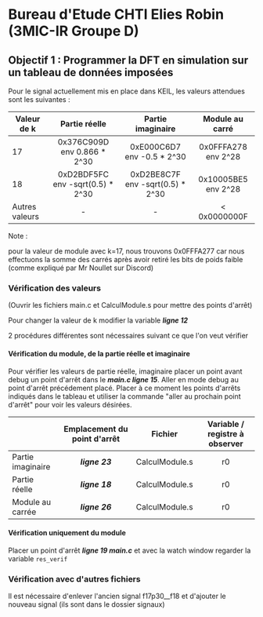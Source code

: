 # Bureau d'Etude CHTI Elies Robin (3MIC-IR Groupe D)
## Objectif 1 : Programmer la DFT en simulation sur un tableau de données imposées

Pour le signal actuellement mis en place dans KEIL, les valeurs attendues sont les suivantes :

|Valeur de k | Partie réelle | Partie imaginaire | Module au carré |
|---|:---:|:---:|:---:|
|17|0x376C909D    env 0.866 * 2^30|0xE000C6D7    env -0.5  * 2^30| 0x0FFFA278    env 2^28|
|18|0xD2BDF5FC    env -sqrt(0.5) * 2^30|0xD2BE8C7F    env -sqrt(0.5) * 2^30|0x10005BE5    env 2^28|
|Autres valeurs|-|-|< 0x0000000F|

Note  :

pour la valeur de module avec k=17, nous trouvons 0x0FFFA277 car nous effectuons la somme des carrés après avoir retiré les bits de poids faible (comme expliqué par Mr Noullet sur Discord)

### Vérification des valeurs
(Ouvrir les fichiers main.c et CalculModule.s pour mettre des points d'arrêt)

Pour changer la valeur de k modifier la variable ***ligne 12***

2 procédures différentes sont nécessaires suivant ce que l'on veut vérifier

#### Vérification du module, de la partie réelle et imaginaire
Pour vérifier les valeurs de partie réelle, imaginaire placer un point avant debug un point d'arrêt dans le ***main.c ligne 15***. Aller en mode debug au point d'arrêt précédement placé. Placer à ce moment les points d'arrêts indiqués dans le tableau et utiliser la commande "aller au prochain point d'arrêt" pour voir les valeurs désirées.

||Emplacement du point d'arrêt | Fichier | Variable / registre à observer | 
|---|:---:|:---:|:---:|
|Partie imaginaire|***ligne 23*** | CalculModule.s | r0 |
|Partie réelle|***ligne 18*** | CalculModule.s | r0 |
|Module au carrée|***ligne 26*** | CalculModule.s | r0 |

#### Vérification uniquement du module

Placer un point d'arrêt ***ligne 19 main.c*** et avec la watch window regarder la variable `res_verif`
### Vérification avec d'autres fichiers

Il est nécessaire d'enlever l'ancien signal f17p30__f18 et d'ajouter le nouveau signal (ils sont dans le dossier signaux)
